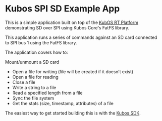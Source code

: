 # Kubos SPI SD Example App

This is a simple application built on top of the [KubOS RT Platform](https://github.com/kubostech/KubOS-rt) demonstrating SD over SPI using Kubos Core's FatFS library.

This application runs a series of commands against an SD card connected to SPI bus 1 using the FatFS library.

The application covers how to:

Mount/unmount a SD card
  - Open a file for writing (file will be created if it doesn’t exist)
  - Open a file for reading
  - Close a file
  - Write a string to a file
  - Read a specified length from a file
  - Sync the file system
  - Get the stats (size, timestamp, attributes) of a file

The easiest way to get started building this is with the [Kubos SDK](http://docs.kubos.co/latest/md_docs_kubos-sdk.html).
